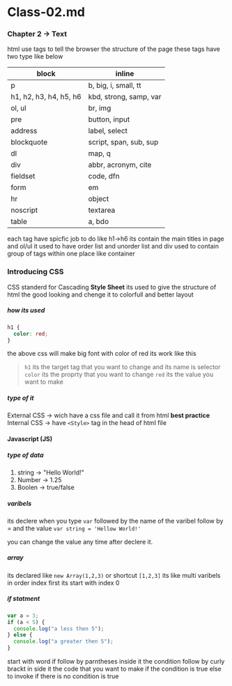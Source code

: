 # Class-02.md

### Chapter 2 -> Text

html use tags to tell the browser the structure of the page these tags have two type like below

| block                  | inline                 |
| ---------------------- | ---------------------- |
| p                      | b, big, i, small, tt   |
| h1, h2, h3, h4, h5, h6 | kbd, strong, samp, var |
| ol, ul                 | br, img                |
| pre                    | button, input          |
| address                | label, select          |
| blockquote             | script, span, sub, sup |
| dl                     | map, q                 |
| div                    | abbr, acronym, cite    |
| fieldset               | code, dfn              |
| form                   | em                     |
| hr                     | object                 |
| noscript               | textarea               |
| table                  | a, bdo                 |

each tag have spicfic job to do like h1->h6 its contain the main titles in page and ol/ul it used to have order list and unorder list and div used to contain group of tags within one place like container

### Introducing CSS

CSS standerd for Cascading **Style Sheet** its used to give the structure of html the good looking and chenge it to colorfull and better layout

##### how its used

```css
h1 {
  color: red;
}
```

the above css will make big font with color of red its work like this

> `h1` its the target tag that you want to change and its name is selector
> `color` its the proprty that you want to change
> `red` its the value you want to make

##### type of it

External CSS -> wich have a css file and call it from html **best practice**
Internal CSS -> have `<Style>` tag in the head of html file

#### Javascript (JS)

##### type of data

1. string -> "Hello World!"
2. Number -> 1.25
3. Boolen -> true/false

##### varibels

its declere when you type `var` followed by the name of the varibel follow by = and the value
`var string = 'Hellow World!'`

you can change the value any time after declere it.

##### array

its declared like `new Array(1,2,3)` or shortcut `[1,2,3]` its like multi varibels in order index first its start with index 0

##### if statment

```javascript
var a = 3;
if (a < 5) {
  console.log("a less then 5");
} else {
  console.log("a greater then 5");
}
```

start with word if follow by parntheses inside it the condition follow by curly brackt in side it the code that you want to make if the condition is true
else to invoke if there is no condition is true
